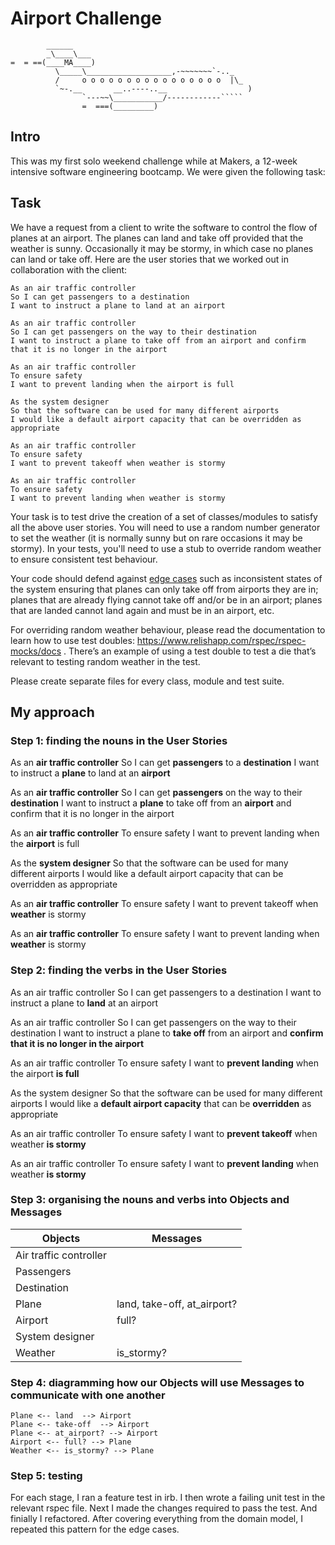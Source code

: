 Airport Challenge
=================

```
        ______
        _\____\___
=  = ==(____MA____)
          \_____\___________________,-~~~~~~~`-.._
          /     o o o o o o o o o o o o o o o o  |\_
          `~-.__       __..----..__                  )
                `---~~\___________/------------`````
                =  ===(_________)

```

Intro
------

This was my first solo weekend challenge while at Makers, a 12-week intensive software engineering bootcamp. We were given the following task:

Task
-----

We have a request from a client to write the software to control the flow of planes at an airport. The planes can land and take off provided that the weather is sunny. Occasionally it may be stormy, in which case no planes can land or take off. Here are the user stories that we worked out in collaboration with the client:

```
As an air traffic controller 
So I can get passengers to a destination 
I want to instruct a plane to land at an airport

As an air traffic controller 
So I can get passengers on the way to their destination 
I want to instruct a plane to take off from an airport and confirm that it is no longer in the airport

As an air traffic controller 
To ensure safety 
I want to prevent landing when the airport is full 

As the system designer
So that the software can be used for many different airports
I would like a default airport capacity that can be overridden as appropriate

As an air traffic controller 
To ensure safety 
I want to prevent takeoff when weather is stormy 

As an air traffic controller 
To ensure safety 
I want to prevent landing when weather is stormy 
```

Your task is to test drive the creation of a set of classes/modules to satisfy all the above user stories. You will need to use a random number generator to set the weather (it is normally sunny but on rare occasions it may be stormy). In your tests, you'll need to use a stub to override random weather to ensure consistent test behaviour.

Your code should defend against [edge cases](http://programmers.stackexchange.com/questions/125587/what-are-the-difference-between-an-edge-case-a-corner-case-a-base-case-and-a-b) such as inconsistent states of the system ensuring that planes can only take off from airports they are in; planes that are already flying cannot take off and/or be in an airport; planes that are landed cannot land again and must be in an airport, etc.

For overriding random weather behaviour, please read the documentation to learn how to use test doubles: https://www.relishapp.com/rspec/rspec-mocks/docs . There’s an example of using a test double to test a die that’s relevant to testing random weather in the test.

Please create separate files for every class, module and test suite.

My approach
------------

### Step 1: finding the nouns in the User Stories

As an **air traffic controller** 
So I can get **passengers** to a **destination** 
I want to instruct a **plane** to land at an **airport**

As an **air traffic controller** 
So I can get **passengers** on the way to their **destination** 
I want to instruct a **plane** to take off from an **airport** and confirm that it is no longer in the airport

As an **air traffic controller**
To ensure safety 
I want to prevent landing when the **airport** is full 

As the **system designer**
So that the software can be used for many different airports
I would like a default airport capacity that can be overridden as appropriate

As an **air traffic controller** 
To ensure safety 
I want to prevent takeoff when **weather** is stormy 

As an **air traffic controller** 
To ensure safety 
I want to prevent landing when **weather** is stormy

### Step 2: finding the verbs in the User Stories

As an air traffic controller 
So I can get passengers to a destination 
I want to instruct a plane to **land** at an airport

As an air traffic controller 
So I can get passengers on the way to their destination 
I want to instruct a plane to **take off** from an airport and **confirm that it is no longer in the airport**

As an air traffic controller 
To ensure safety 
I want to **prevent landing** when the airport **is full** 

As the system designer
So that the software can be used for many different airports
I would like a **default airport capacity** that can be **overridden** as appropriate

As an air traffic controller 
To ensure safety 
I want to **prevent takeoff** when weather **is stormy** 

As an air traffic controller 
To ensure safety 
I want to **prevent landing** when weather **is stormy**

### Step 3: organising the nouns and verbs into Objects and Messages

Objects  | Messages
------------- | -------------
Air traffic controller | 
Passengers  | 
Destination |
Plane | land, take-off, at_airport?
Airport | full?
System designer | 
Weather | is_stormy?

### Step 4: diagramming how our Objects will use Messages to communicate with one another

```
Plane <-- land  --> Airport
Plane <-- take-off  --> Airport
Plane <-- at_airport? --> Airport
Airport <-- full? --> Plane
Weather <-- is_stormy? --> Plane
```

### Step 5: testing
For each stage, I ran a feature test in irb.
I then wrote a failing unit test in the relevant rspec file.
Next I made the changes required to pass the test.
And finially I refactored.
After covering everything from the domain model, I repeated this pattern for the edge cases.
